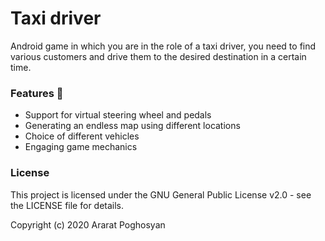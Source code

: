 # Taxi driver

Android game in which you are in the role of a taxi driver, you need to find various customers and drive them to the desired destination in a certain time.

### Features :oncoming_taxi:
- Support for virtual steering wheel and pedals
- Generating an endless map using different locations
- Choice of different vehicles
- Engaging game mechanics

### License
This project is licensed under the GNU General Public License v2.0 - see the LICENSE file for details.

Copyright (c) 2020 Ararat Poghosyan
